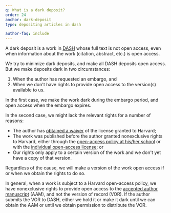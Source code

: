 ```yaml
---
q: What is a dark deposit?
order: 24
anchor: dark-deposit
type: depositing articles in dash

author-faq: include
---
```

A dark deposit is a work in [DASH](https://dash.harvard.edu/) whose full text is not open access, even when information about the work (citation, abstract, etc.) is open access.

We try to minimize dark deposits, and make all DASH deposits open access. But we make deposits dark in two circumstances:

1. When the author has requested an embargo, and
2. When we don't have rights to provide open access to the version(s) available to us.

In the first case, we make the work dark during the embargo period, and open access when the embargo expires.

In the second case, we might lack the relevant rights for a number of reasons:

- The author has [obtained a waiver](#how-to-waive) of the license granted to Harvard; 
- The work was published before the author granted nonexclusive rights to Harvard, either through the [open-access policy at his/her school](https://osc.hul.harvard.edu/policies/) or with the [individual open-access license](#individual-license); or
- Our rights only apply to a certain version of the work and we don't yet have a copy of that version.

Regardless of the cause, we will make a version of the work open access if or when we obtain the rights to do so.

In general, when a work is subject to a Harvard open-access policy, we have nonexclusive rights to provide open access to the [accepted author manuscript](#what-version) (AAM), and not the version of record (VOR). If the author submits the VOR to DASH, either we hold it or make it dark until we can obtain the AAM or until we obtain permission to distribute the VOR.
